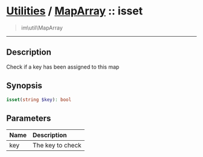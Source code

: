 # [Utilities](util.md) / [MapArray](util-MapArray.md) :: isset
 > im\util\MapArray
____

## Description
Check if a key has been assigned to this map

## Synopsis
```php
isset(string $key): bool
```

## Parameters
| Name | Description |
| :--- | :---------- |
| key | The key to check |
